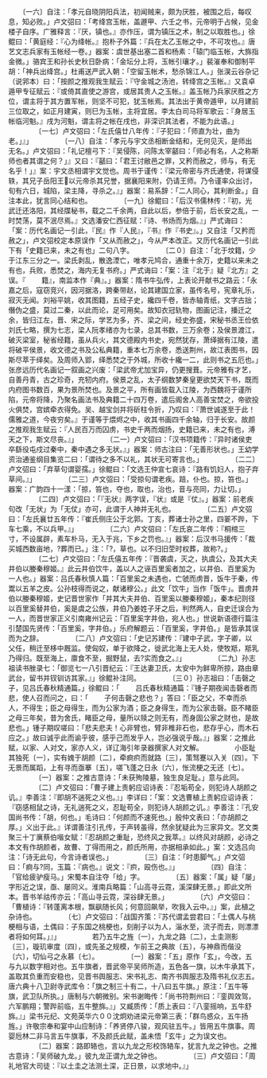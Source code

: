 <!-- { "loadSidebar": true } -->
　　〔一六〕自注：「孝元自晓阴阳兵法，初闻贼来，颇为厌胜，被围之后，每叹息，知必败。」卢文弨曰：「考绛宫玉帐，盖遯甲、六壬之书，元帝明于占候，见金楼子自序。广雅释言：『厌，镇也。』亦作压，谓为镇压之术，制之以取胜也。」徐鲲曰：「黄庭经：『心为绛帐。』抱朴子外篇：『兵在太乙玉帐之中，不可攻也。』唐艺文志兵家有玉帐经一卷。」器案：虞世基出塞二首和杨素：「辕门临玉帐，大旆指金微。」骆宾王和孙长史秋日卧病：「金坛分上将，玉帐引瓖才。」裴漼奉和御制平胡：「神兵出绛宫。」杜甫送严武入朝：「空留玉帐术，愁杀锦江人。」张淏云谷杂记（说郛本）曰：「按颜之推观我生赋云：『守金城之汤池，转绛宫之玉帐。』又袁卓遁甲专征赋云：『或倚其直使之游宫，或居其贵人之玉帐。』盖玉帐乃兵家厌胜之方位，谓主将于其方置军帐，则坚不可犯，犹玉帐焉。其法出于黄帝遁甲，以月建前三位取之，如正月建寅，则巳为玉帐，主将宜居。李太白司马将军歌云：『身居玉帐临河魁。』戌为河魁，谓主将之帐在戌也，非深识其法者，不能为此语。」
　　
　　〔一七〕卢文弨曰：「左氏僖廿八年传：『子犯曰：「师直为壮，曲为老。」』」
　　
　　〔一八〕自注：「孝元与宇文丞相断金结和，无何见灭，是师出无名。」卢文弨曰：「礼记檀弓下：『吴侵陈，问陈太宰嚭曰：「师必有名，人之称斯师也者其谓之何？」』又曰：『嚭曰：「君王讨敝邑之罪，又矜而赦之，师与，有无名乎！」』案：宇文丞相谓宇文觉也。周书于谨传：『梁元帝密与齐氏通使，将谋侵轶，其兄子岳阳王以元帝杀其兄誉，据襄阳来附，仍请王师。乃令谨率众出讨，旬有六日，城陷，梁主降，寻杀之。』」器案：易系辞：「二人同心，其利断金。」自注本此，犹言同心结和也。
　　
　　〔一九〕徐鲲曰：「后汉书儒林传：『初，光武迁还洛阳，其经牒秘书，载之二千余两，自此以后，参倍于前，后长安之乱，一时焚荡，莫不泯尽焉。』文选潘安仁西征赋：『诗、书炀而为烟。』」严式诲曰：「案：历代名画记一引此，『民』作『人民』，『书』作『书史』。」又自注「又矜而赦之」，卢文弨校定本原误作「又从而赦之」，今从严本改正。又历代名画记一引此下有「史籍已来，未之有也」二句八字。
　　
　　〔二０〕自注：「北于坟籍，少于江东三分之一。梁氏剥乱，散逸湮亡，唯孝元鸠合，通重十余万，史籍以来未之有也，兵败，悉焚之，海内无复书府。」严式诲曰：「案：注『北于』疑『北方』之误。『
　　籍』，南监本作『典』。」器案：隋书牛弘传，上表论开献书之路云：「永嘉之后，寇窃竞兴，因河据洛，跨秦带赵，论其建国立家，虽传名号，宪章礼乐，寂灭无闻。刘裕平姚，收其图籍，五经子史，纔四千卷，皆赤轴青纸，文字古拙；僭伪之盛，莫过二秦，以此而论，足可用矣。故知衣冠轨物，图画记注，播迁之余，皆归江左，晋、宋之际，学艺为多，齐、梁之间，经史弥盛，宋秘书丞王俭依刘氏七略，撰为七志，梁人阮孝绪亦为七录，总其书数，三万余卷；及侯景渡江，破灭梁室，秘省经籍，虽从兵火，其文德殿内书史，宛然犹存，萧绎据有江陵，遣将破平侯景，收文德之书及公私典籍，重本七万余卷，悉送荆州，故江表图书，因斯尽萃于绎矣。及周师入郢，绎悉焚之于外城，所收十纔一二，此则书之五厄也。」张彦远历代名画记一叙画之兴废：「梁武帝尤加宝异，仍更搜葺。元帝雅有才艺，自善丹青，古之珍奇，充牣内府。侯景之乱，太子纲数梦秦皇更欲焚天下书，既而内府图书数百，果为景所焚也。及景之平，所有画皆载入江陵，为西魏将于谨所陷，元帝将降，乃聚名画法书及典籍二十四万卷，遣后阁舍人高善宝焚之，帝欲投火俱焚，宫嫔牵衣得免。吴、越宝剑并将斫柱令折，乃叹曰：『萧世诚遂至于此！儒雅之道，今夜穷矣。』于谨等于煨烬之中，收其书画四千余轴，归于长安。故颜之推观我生赋云：『人民百万而囚虏，书史千两而烟扬，史籍已来，未之有也，溥天之下，斯文尽丧。』」
　　
　　〔二一〕卢文弨曰：「汉书项籍传：『异时诸侯吏卒繇役屯戍过秦中，秦中遇之多无状。』」器案：师古注曰：「无善形状也。」王幼学资治通鉴纲目集览二曰：「谓待之多不以礼，其状无可寄言也。」
　　
　　〔二二〕卢文弨曰：「弃草句谓婴孺。」徐鲲曰：「文选王仲宣七哀诗：『路有饥妇人，抱子弃草间。』」
　　
　　〔二三〕卢文弨曰：「受掠句谓老疾。踣，仆也。掠，笞也。」器案：广韵四十一漾：「掠，笞也，夺也，取也，治也，音与亮同，力让切。」
　　
　　〔二四〕卢文弨曰：「『无状』两字误，『状』或是『仗』。」器案：前老疾句改「无状」为「无仗」亦可，此谓于人神并无礼也。
　　
　　〔二五〕卢文弨曰：「左氏襄廿五年传：『崔氏侧庄公于北郭。丁亥，葬诸士孙之里，四翣不跸，下车七乘，不以兵甲。』」
　　
　　〔二六〕卢文弨曰：「左氏哀二年传：『桐棺三寸，不设属辟，素车朴马，无入于兆，下乡之罚也。』」器案：后汉书马援传：「裁买城西数亩地，?葬而已。」注：「?，草也。以不归旧茔时权葬，故称?。」
　　
　　〔二七〕卢文弨曰：「左氏僖五年传：『晋袭虞，灭之，执虞公，及其大夫井伯以媵秦穆姬。』此云井伯饮牛，盖以人之诬百里奚者加之，以井伯、百里奚为一人也。」器案：吕氏春秋慎人篇：「百里奚之未遇也，亡虢而虏晋，饭牛于秦，传鬻以五羊之皮。公孙枝得而说之，献诸穆公。」此文「饮牛」当作「饭牛」。晋虏井伯以媵秦穆姬，史记晋世家作「并其大夫井伯、百里奚以媵秦穆姬」，秦本纪则径以百里奚替井伯，奚是虞之公族，井伯乃姜姓子牙之后，判然两人，自史迁误合为一人，而晋世家正义引南雍州记云：「百里奚字井伯，宛人也。」世说新语德行篇注引楚国先贤传：「百里奚，字井伯。」乐府解题云：「百里奚，字井伯。」是皆承其误而为之辞。
　　
　　〔二八〕卢文弨曰：「史记苏建传：『建中子武，字子卿，以父任，稍迁至栘中厩监。使匈奴，单于欲降之，徙武北海上无人处，使牧羝，羝乳乃得归。既至海上，廪食不至，掘野鼠，去?实而食之。』」
　　
　　〔二九〕孙志祖读书脞录七：「御览七一八引晋纪云：『王达妻卫氏，太安中为鲜卑所掠，路由章武台，留书并钗钏访其家。』」徐鲲补注同。
　　
　　〔三０〕孙志祖曰：「击磬之子，见吕氏春秋精通篇。」徐鲲曰：「
　　吕氏春秋精通篇：『锺子期夜闻击磬者而悲，使人召而问之，曰：「
　　子何击磬之悲也？」答曰：「臣之父，不幸而杀人，不得生；臣之母得生，而为公家为酒；臣之身得生，而为公家击磬。臣不睹臣之母三年矣，昔为舍氏，睹臣之母，量所以赎之则无有，而身固公家之财也，是故悲也。」锺子期叹嗟曰：「悲夫悲夫！心非臂也，臂非椎非石也，悲存乎心，而木石应之。」故曰诚乎此而谕乎彼，感乎己而发乎人，岂必强说乎哉。』」器案：之推此赋，以家、人对文，家亦人义，详辽海引年录器撰家人对文解。
　　
　　小臣耻其独死〔一〕，实有媿于胡颜〔二〕，牵痾疻而就路〔三〕，策驽蹇以入关〔四〕。下无景而属蹈，上有寻而亟搴〔五〕，嗟飞蓬之日永〔六〕，怅流梗之无还〔七〕。
　　
　　〔一〕器案：之推古意诗：「未获殉陵墓，独生良足耻。」意与此同。
　　
　　〔二〕卢文弨曰：「曹子建上责躬应诏诗表：『忍垢苟全，则犯诗人胡颜之讥。』李善注：『即胡不遄死之义也。』」李详曰：「案：文选曹植上责躬应诏诗表：『窃感相鼠之诗，无礼遄死之义，忍耻苟全，则犯诗人胡颜之讥。』李善注：『孔安国尚书传：「胡，何也。」毛诗曰：「何颜而不速死也。」殷仲文表曰：「亦胡颜之厚。」义出于此。』详谓善注引孔传，于声转虽得，然余犹疑此为三家异文。艺文类聚三十丁廙蔡伯喈女赋：『忍胡颜之重耻，恐终风之我萃。』以终风对胡颜，必诗之本文有作胡颜者，故曹、丁得而用之，颜氏所用，亦据相承如此。」案：文选吕向注：「诗无此句，今言诗者误也。」
　　
　　〔三〕自注：「时患脚气。」卢文弨曰：「痾与?同，玉篇：『病也。』说文：『疻，殴伤也。』」
　　
　　〔四〕自注：「官给疲驴瘦马。」宋蜀本自注夺「给」字。
　　
　　〔五〕器案：「属」疑「屡」字形近之误，亟、屡同义。淮南兵略篇：「山高寻云霓，溪深肆无景。」即此文所本。晋书羊祜传亦云：「高山寻云霓，深谷肆无景。」
　　
　　〔六〕卢文弨曰：「曹植诗：『转蓬离本根，飘飖随长风；何意回飙举，吹我入云中。』」案，此植之杂诗也。
　　
　　〔七〕卢文弨曰：「战国齐策：『苏代谓孟尝君曰：「土偶人与桃梗相与语，土偶曰：子东国之桃梗也，刻削子以为人，淄水至，流子而去，则漂漂者将如何耳。」』」
　　
　　若乃五牛之旌〔一〕，九龙之路〔二〕，土圭测影〔三〕，璇玑审度〔四〕，或先圣之规模，乍前王之典故〔五〕，与神鼎而偕没〔六〕，切仙弓之永慕〔七〕。
　　
　　〔一〕器案：「五」原作「玄」，今改，五与九以数字相对也。五牛旗者，晋武帝平吴师所造，五色各一旗，以木牛承其下，盖取其负重而安稳也，见晋书舆服志、宋书礼志、南齐书舆服志及隋书礼仪志五。唐六典十八卫尉寺武库令：「旗之制三十有二，十八曰五牛旗。」原注：「五牛等旗，武卫队所执。」唐制与六朝微别。宋书谢晦传：「尚书符荆州曰：『銮舆效驾，六军鹏翔；警跸前临，五牛整旆。』」又臧质传：「质上表曰：『八銮摇响，五牛舒旆。』」梁书元纪、文苑英华六００沈炯劝进梁元帝第三表：「群鸟惑众，五牛扬旌。」许敬宗奉和宴中山应制诗：「养贤停八骏，观风驻五牛。」皆用五牛旗事。周婴卮林二非马言五牛旗事，不及颜氏此赋，盖未悟「玄牛」之为误文也。
　　
　　〔二〕器案：路即辂也，言以九龙之形校饰辂车，犹言九龙之钟也。之推古意诗：「吴师破九龙。」彼九龙正谓九龙之钟也。
　　
　　〔三〕卢文弨曰：「周礼地官大司徒：『以土圭之法测土深，正日景，以求地中。』」
　　
